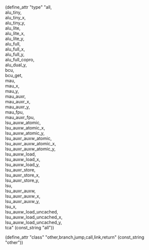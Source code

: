 (define_attr "type"
 "all,\
  alu_tiny,\
  alu_tiny_x,\
  alu_tiny_y,\
  alu_lite, \
  alu_lite_x, \
  alu_lite_y, \
  alu_full,\
  alu_full_x,\
  alu_full_y,\
  alu_full_copro,\
  alu_dual_y,\
  bcu,\
  bcu_get,\
  mau,\
  mau_x,\
  mau_y,\
  mau_auxr, \
  mau_auxr_x, \
  mau_auxr_y, \
  mau_fpu,\
  mau_auxr_fpu,\
  lsu_auxw_atomic,\
  lsu_auxw_atomic_x,\
  lsu_auxw_atomic_y,\
  lsu_auxr_auxw_atomic,\
  lsu_auxr_auxw_atomic_x,\
  lsu_auxr_auxw_atomic_y,\
  lsu_auxw_load,\
  lsu_auxw_load_x,\
  lsu_auxw_load_y,\
  lsu_auxr_store,\
  lsu_auxr_store_x,\
  lsu_auxr_store_y,\
  lsu,\
  lsu_auxr_auxw,\
  lsu_auxr_auxw_x,\
  lsu_auxr_auxw_y,\
  lsu_x, \
  lsu_auxw_load_uncached,\
  lsu_auxw_load_uncached_x,\
  lsu_auxw_load_uncached_y,\
  tca"
  (const_string "all"))

(define_attr "class" "other,branch,jump,call,link,return" (const_string "other"))

